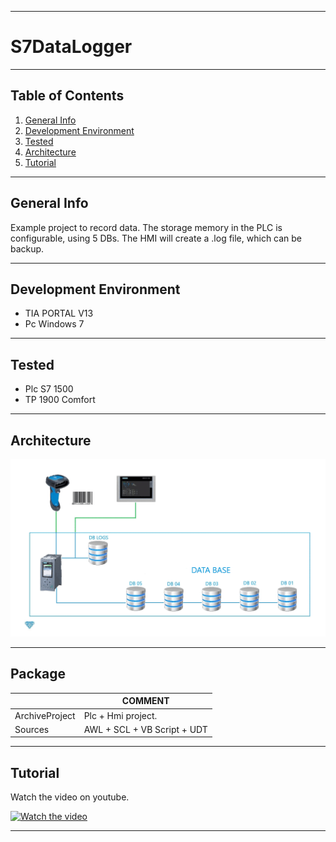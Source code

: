 ***
# S7DataLogger
***
## Table of Contents
1. [General Info](#general-info)
2. [Development Environment](#development-environment)
3. [Tested](#tested)
4. [Architecture](#architecture)
5. [Tutorial](#tutorial)
***
## General Info
Example project to record data. The storage memory in the PLC is configurable, using 5 DBs. The HMI will create a .log file, which can be backup. 
***
## Development Environment
* TIA PORTAL V13
* Pc Windows 7
***
## Tested
* Plc S7 1500
* TP 1900 Comfort
***
## Architecture
![Architecture](Images/Sche_G1.gif)
***
## Package

|  | COMMENT |
| ------ | ------ |
| ArchiveProject | Plc + Hmi project.|
| Sources |  AWL + SCL + VB Script + UDT |

***
## Tutorial
Watch the video on youtube.

[![Watch the video](https://img.youtube.com/vi/paJqPzNHhUM/0.jpg)](https://www.youtube.com/watch?v=paJqPzNHhUM)
***


